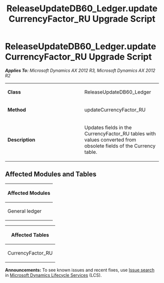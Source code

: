 ﻿---
title: ReleaseUpdateDB60_Ledger.updateCurrencyFactor_RU Upgrade Script
TOCTitle: ReleaseUpdateDB60_Ledger.updateCurrencyFactor_RU Upgrade Script
ms:assetid: e6f4f543-67c3-f3fe-96f2-98db5f184613
ms:mtpsurl: https://msdn.microsoft.com/en-us/library/JJ719815(v=AX.60)
ms:contentKeyID: 49711888
ms.date: 05/18/2015
mtps_version: v=AX.60
---

# ReleaseUpdateDB60\_Ledger.updateCurrencyFactor\_RU Upgrade Script 


_**Applies To:** Microsoft Dynamics AX 2012 R3, Microsoft Dynamics AX 2012 R2_

<table>
<colgroup>
<col style="width: 50%" />
<col style="width: 50%" />
</colgroup>
<tbody>
<tr class="odd">
<td><p><strong>Class</strong></p></td>
<td><p>ReleaseUpdateDB60_Ledger</p></td>
</tr>
<tr class="even">
<td><p><strong>Method</strong></p></td>
<td><p>updateCurrencyFactor_RU</p></td>
</tr>
<tr class="odd">
<td><p><strong>Description</strong></p></td>
<td><p>Updates fields in the CurrencyFactor_RU tables with values converted from obsolete fields of the Currency table.</p></td>
</tr>
</tbody>
</table>


## Affected Modules and Tables

<table>
<colgroup>
<col style="width: 100%" />
</colgroup>
<thead>
<tr class="header">
<th><p>Affected Modules</p></th>
</tr>
</thead>
<tbody>
<tr class="odd">
<td><p>General ledger</p></td>
</tr>
</tbody>
</table>


<table>
<colgroup>
<col style="width: 100%" />
</colgroup>
<thead>
<tr class="header">
<th><p>Affected Tables</p></th>
</tr>
</thead>
<tbody>
<tr class="odd">
<td><p>CurrencyFactor_RU</p></td>
</tr>
</tbody>
</table>

  
**Announcements:** To see known issues and recent fixes, use [Issue search](http://go.microsoft.com/fwlink/?linkid=389258) in [Microsoft Dynamics Lifecycle Services](http://go.microsoft.com/fwlink/?linkid=306505) (LCS).

